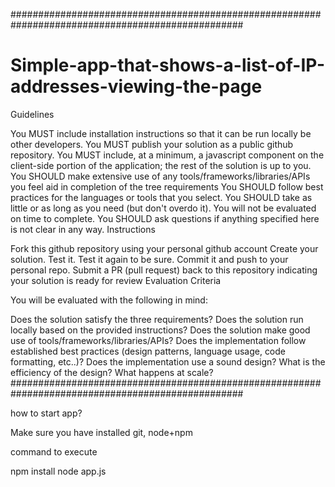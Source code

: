 ##################################################################################################
# Simple-app-that-shows-a-list-of-IP-addresses-viewing-the-page
Guidelines

You MUST include installation instructions so that it can be run locally be other developers.
You MUST publish your solution as a public github repository.
You MUST include, at a minimum, a javascript component on the client-side portion of the application; the rest of the solution is up to you.
You SHOULD make extensive use of any tools/frameworks/libraries/APIs you feel aid in completion of the tree requirements
You SHOULD follow best practices for the languages or tools that you select.
You SHOULD take as little or as long as you need (but don't overdo it). You will not be evaluated on time to complete.
You SHOULD ask questions if anything specified here is not clear in any way.
Instructions

Fork this github repository using your personal github account
Create your solution. Test it. Test it again to be sure. Commit it and push to your personal repo.
Submit a PR (pull request) back to this repository indicating your solution is ready for review
Evaluation Criteria

You will be evaluated with the following in mind:

Does the solution satisfy the three requirements?
Does the solution run locally based on the provided instructions?
Does the solution make good use of tools/frameworks/libraries/APIs?
Does the implementation follow established best practices (design patterns, language usage, code formatting, etc..)?
Does the implementation use a sound design? What is the efficiency of the design? What happens at scale?
##################################################################################################


how to start app?

Make sure you have installed git, node+npm

command to execute

npm install 
node app.js



